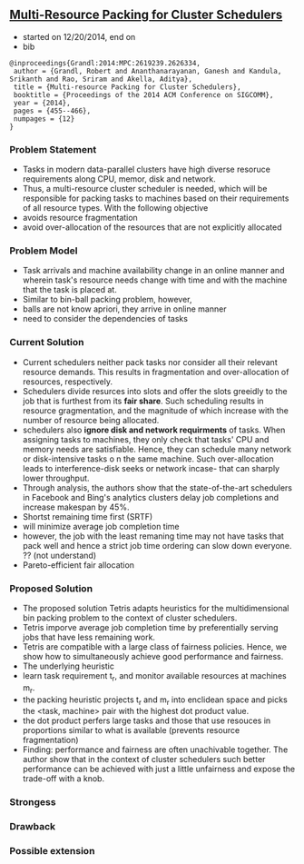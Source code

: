## [Multi-Resource Packing for Cluster Schedulers](http://dl.acm.org/citation.cfm?id=2626334)

- started on 12/20/2014, end on
- bib
```
@inproceedings{Grandl:2014:MPC:2619239.2626334,
 author = {Grandl, Robert and Ananthanarayanan, Ganesh and Kandula, Srikanth and Rao, Sriram and Akella, Aditya},
 title = {Multi-resource Packing for Cluster Schedulers},
 booktitle = {Proceedings of the 2014 ACM Conference on SIGCOMM},
 year = {2014},
 pages = {455--466},
 numpages = {12}
} 
```

### Problem Statement
- Tasks in modern data-parallel clusters have high diverse resoruce requirements along CPU, memor, disk and network. 
- Thus, a multi-resource cluster scheduler is needed, which will be responsible for packing tasks to machines based on their requirements of all resource types. With the following objective
 - avoids resource fragmentation
 - avoid over-allocation of the resources that are not explicitly allocated

### Problem Model
- Task arrivals and machine availability change in an online manner and wherein task's resource needs change with time and with the machine that the task is placed at.
- Similar to bin-ball packing problem, however, 
 - balls are not know apriori, they arrive in online manner
 - need to consider the dependencies of tasks
 

### Current Solution
- Current schedulers neither pack tasks nor consider all their relevant resource demands. This results in fragmentation and over-allocation of resources, respectively.
 - Schedulers divide resurces into slots and offer the slots greeidly to the job that is furthest from its **fair share**. Such scheduling results in resource gragmentation, and the magnitude of which increase with the number of resource being allocated.
 - schedulers also **ignore disk and network requirments** of tasks. When assigning tasks to machines, they only check that tasks' CPU and memory needs are satisfiable. Hence, they can schedule many network or disk-intensive tasks o n the same machine. Such over-allocation leads to interference-disk seeks or network incase- that can sharply lower throughput. 
 - Through analysis, the authors show that the state-of-the-art schedulers in Facebook and Bing's analytics clusters delay job completions and increase makespan by 45%.
- Shortst remaining time first (SRTF) 
 - will minimize average job completion time
 - however, the job with the least remaning time may not have tasks that pack well and hence a strict job time ordering can slow down everyone. ?? (not understand)
- Pareto-efficient fair allocation 
 


### Proposed Solution
- The proposed solution Tetris adapts heuristics for the multidimensional bin packing problem to the context of cluster schedulers.
 - Tetris imporve average job completion time by preferentially serving jobs that have less remaining work. 
 - Tetris are compatible with a large class of fairness policies. Hence, we show how to simultaneously achieve good performance and fairness.
- The underlying heuristic
 - learn task requirement t<sub>r</sub>, and monitor available resources at machines m<sub>r</sub>.
 - the packing heuristic projects t<sub>r</sub> and m<sub>r</sub> into enclidean space and picks the <task, machine> pair with the highest dot product value.
 - the dot product perfers large tasks and those that use resouces in proportions similar to what is available (prevents resource fragmentation)
- Finding: performance and fairness are often unachivable together. The author show that in the context of cluster schedulers such better performance can be achieved with just a little unfairness and expose the trade-off with a knob.

### Strongess


### Drawback

### Possible extension
